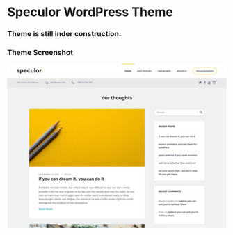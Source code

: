 Speculor WordPress Theme
===

### Theme is still inder construction.

### Theme Screenshot

<img src="https://github.com/Prelc/Speculor-WP/blob/master/screenshot.jpg" alt="Speculor WordPress Theme">
